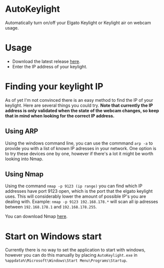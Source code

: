 # AutoKeylight
Automatically turn on/off your Elgato Keylight or Keylight air on webcam usage.

# Usage
* Download the latest release [here](https://github.com/Dynitios/AutoKeylight/releases).
* Enter the IP address of your keylight.

# Finding your keylight IP
As of yet I'm not convinced there is an easy method to find the IP of your keylight. Here are several things you could try. **Note that currently the IP address is only validated when the state of the webcam changes, so keep that in mind when looking for the correct IP address.**

## Using ARP
Using the windows command line, you can use the commmand `arp -a` to provide you with a list of known IP adresses in your network. One option is to try these devices one by one, however if there's a lot it might be worth looking into Nmap.

## Using Nmap
Using the command `nmap -p 9123 (ip range)` you can find which IP addresses have port 9123 open, which is the port that the elgato keylight uses. This will considerably lower the amount of possible IP's you are dealing with.
Example: `nmap -p 9123 192.168.178.*` will scan all ip adresses between `192.168.178.1` and `192.168.178.255`.

You can download Nmap [here](https://nmap.org/download#windows).

# Start on Windows start
Currently there is no way to set the application to start with windows, however you can do this manually by placing `AutoKeylight.exe` in `%appdata%\Microsoft\Windows\Start Menu\Programs\Startup`.

